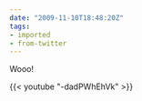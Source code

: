 ```yaml
---
date: "2009-11-10T18:48:20Z"
tags:
- imported
- from-twitter
---
```

Wooo!

{{< youtube "-dadPWhEhVk" >}}
